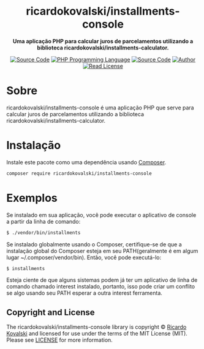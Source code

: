 <h1 align="center">ricardokovalski/installments-console</h1>

<p align="center">
    <strong>Uma aplicação PHP para calcular juros de parcelamentos utilizando a biblioteca ricardokovalski/installments-calculator.</strong>
</p>

<p align="center">
    <a href="https://github.com/ricardokovalski/installments-console"><img src="http://img.shields.io/badge/source-ricardokovalski/installments--console-blue.svg" alt="Source Code"></a>
    <a href="https://php.net"><img src="https://img.shields.io/badge/php-%3E=5.6-777bb3.svg" alt="PHP Programming Language"></a>
    <a href="https://github.com/ricardokovalski/installments-console/releases"><img src="https://img.shields.io/github/release/ricardokovalski/installments-console.svg" alt="Source Code"></a>
    <a href="https://github.com/ricardokovalski"><img src="http://img.shields.io/badge/author-@ricardokovalski-blue.svg" alt="Author"></a>
    <a href="https://github.com/ricardokovalski/installments-console/blob/main/LICENSE"><img src="https://img.shields.io/badge/license-MIT-brightgreen.svg" alt="Read License"></a>
</p>

<h1>Sobre</h1>

ricardokovalski/installments-console é uma aplicação PHP que serve para calcular juros de parcelamentos utilizando a biblioteca ricardokovalski/installments-calculator.

<h1>Instalação</h1>

Instale este pacote como uma dependência usando [Composer](https://getcomposer.org).

```bash
composer require ricardokovalski/installments-console
```

<h1>Exemplos</h1>

Se instalado em sua aplicação, você pode executar o aplicativo de console a partir da linha de comando:

```bash
$ ./vendor/bin/installments
```

Se instalado globalmente usando o Composer, certifique-se de que a instalação global do Composer esteja em seu PATH(geralmente é em algum lugar ~/.composer/vendor/bin). Então, você pode executá-lo:

```bash
$ installments
```

Esteja ciente de que alguns sistemas podem já ter um aplicativo de linha de comando chamado interest instalado, portanto, isso pode criar um conflito se algo usando seu PATH esperar a outra interest ferramenta.

## Copyright and License

The ricardokovalski/installments-console library is copyright © [Ricardo Kovalski](https://github.com/ricardokovalski)
and licensed for use under the terms of the
MIT License (MIT). Please see [LICENSE](LICENSE) for more information.
